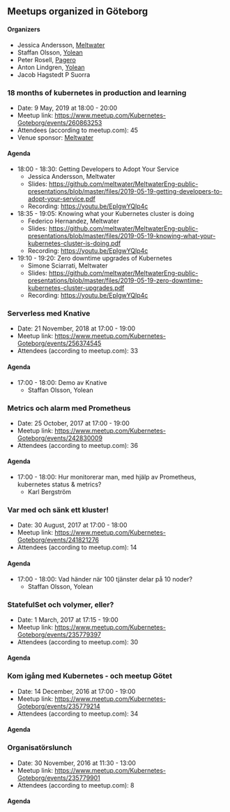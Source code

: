## Meetups organized in Göteborg

#### Organizers

 - Jessica Andersson, [Meltwater](https://underthehood.meltwater.com/)
 - Staffan Olsson, [Yolean](https://www.yolean.com/)
 - Peter Rosell, [Pagero](https://www.pagero.se)
 - Anton Lindgren, [Yolean](https://www.yolean.com/)
 - Jacob Hagstedt P Suorra

### 18 months of kubernetes in production and learning

 - Date: 9 May, 2019 at 18:00 - 20:00
 - Meetup link: https://www.meetup.com/Kubernetes-Goteborg/events/260863253
 - Attendees (according to meetup.com): 45
 - Venue sponsor: [Meltwater](https://underthehood.meltwater.com/)

#### Agenda

 - 18:00 - 18:30: Getting Developers to Adopt Your Service 
   - Jessica Andersson, Meltwater
   - Slides: https://github.com/meltwater/MeltwaterEng-public-presentations/blob/master/files/2019-05-19-getting-developers-to-adopt-your-service.pdf
   - Recording: https://youtu.be/EpIgwYQlp4c
 - 18:35 - 19:05: Knowing what your Kubernetes cluster is doing 
   - Federico Hernandez, Meltwater
   - Slides: https://github.com/meltwater/MeltwaterEng-public-presentations/blob/master/files/2019-05-19-knowing-what-your-kubernetes-cluster-is-doing.pdf
   - Recording: https://youtu.be/EpIgwYQlp4c
 - 19:10 - 19:20: Zero downtime upgrades of Kubernetes 
   - Simone Sciarrati, Meltwater
   - Slides: https://github.com/meltwater/MeltwaterEng-public-presentations/blob/master/files/2019-05-19-zero-downtime-kubernetes-cluster-upgrades.pdf
   - Recording: https://youtu.be/EpIgwYQlp4c

### Serverless med Knative

 - Date: 21 November, 2018 at 17:00 - 19:00
 - Meetup link: https://www.meetup.com/Kubernetes-Goteborg/events/256374545
 - Attendees (according to meetup.com): 33


#### Agenda

 - 17:00 - 18:00: Demo av Knative 
   - Staffan Olsson, Yolean

### Metrics och alarm med Prometheus

 - Date: 25 October, 2017 at 17:00 - 19:00
 - Meetup link: https://www.meetup.com/Kubernetes-Goteborg/events/242830009
 - Attendees (according to meetup.com): 36


#### Agenda

 - 17:00 - 18:00: Hur monitorerar man, med hjälp av Prometheus, kubernetes status & metrics? 
   - Karl Bergström

### Var med och sänk ett kluster!

 - Date: 30 August, 2017 at 17:00 - 18:00
 - Meetup link: https://www.meetup.com/Kubernetes-Goteborg/events/241821276
 - Attendees (according to meetup.com): 14


#### Agenda

 - 17:00 - 18:00: Vad händer när 100 tjänster delar på 10 noder? 
   - Staffan Olsson, Yolean

### StatefulSet och volymer, eller?

 - Date: 1 March, 2017 at 17:15 - 19:00
 - Meetup link: https://www.meetup.com/Kubernetes-Goteborg/events/235779397
 - Attendees (according to meetup.com): 30


#### Agenda


### Kom igång med Kubernetes - och meetup Götet

 - Date: 14 December, 2016 at 17:00 - 19:00
 - Meetup link: https://www.meetup.com/Kubernetes-Goteborg/events/235779214
 - Attendees (according to meetup.com): 34


#### Agenda


### Organisatörslunch

 - Date: 30 November, 2016 at 11:30 - 13:00
 - Meetup link: https://www.meetup.com/Kubernetes-Goteborg/events/235779901
 - Attendees (according to meetup.com): 8


#### Agenda

